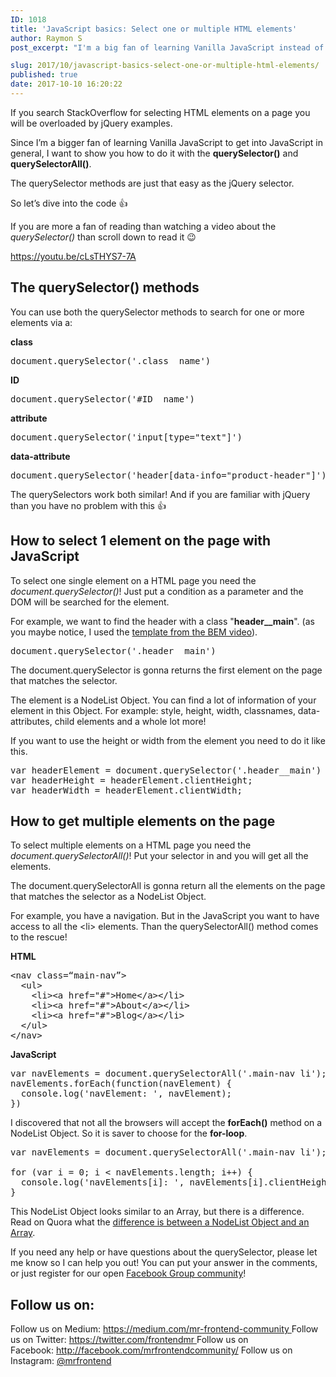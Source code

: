 ```yaml
---
ID: 1018
title: 'JavaScript basics: Select one or multiple HTML elements'
author: Raymon S
post_excerpt: "I'm a big fan of learning Vanilla JavaScript instead of jQuery. I want to show how easy the querySelector() and querySelectorAll() are! (video included)."

slug: 2017/10/javascript-basics-select-one-or-multiple-html-elements/
published: true
date: 2017-10-10 16:20:22
---
```

If you search StackOverflow for selecting HTML elements on a page you will be overloaded by jQuery examples.

Since I’m a bigger fan of learning Vanilla JavaScript to get into JavaScript in general, I want to show you how to do it with the <strong>querySelector()</strong> and <strong>querySelectorAll()</strong>.

The querySelector methods are just that easy as the jQuery selector.

So let’s dive into the code &#x1f44d;

If you are more a fan of reading than watching a video about the <em>querySelector()</em> than scroll down to read it &#x1f609;

https://youtu.be/cLsTHYS7-7A
<h2><b>The querySelector() methods</b></h2>
You can use both the querySelector methods to search for one or more elements via a:

<strong>class</strong>
<pre>document.querySelector('.class__name')</pre>
<strong>ID</strong>
<pre>document.querySelector('#ID__name')</pre>
<strong>attribute</strong>
<pre>document.querySelector('input[type="text"]')</pre>
<strong>data-attribute</strong>
<pre>document.querySelector('header[data-info="product-header"]')</pre>
The querySelectors work both similar! And if you are familiar with jQuery than you have no problem with this &#x1f44d;
<h2><b>How to select 1 element on the page with JavaScript</b></h2>
To select one single element on a HTML page you need the <em>document.querySelector()</em>! Just put a condition as a parameter and the DOM will be searched for the element.

For example, we want to find the header with a class "<strong>header__main</strong>". (as you maybe notice, I used the <a href="https://blog.mrfrontend.org/2017/10/write-better-css-with-bem/">template from the BEM video</a>).
<pre>document.querySelector('.header__main')</pre>
The document.querySelector is gonna returns the first element on the page that matches the selector.

The element is a NodeList Object. You can find a lot of information of your element in this Object. For example: style, height, width, classnames, data-attributes, child elements and a whole lot more!

If you want to use the height or width from the element you need to do it like this.
<pre>var headerElement = document.querySelector('.header__main')
var headerHeight = headerElement.clientHeight;
var headerWidth = headerElement.clientWidth;</pre>
<h2><b>How to get multiple elements on the page</b></h2>
To select multiple elements on a HTML page you need the <em>document.querySelectorAll()</em>! Put your selector in and you will get all the elements.

The document.querySelectorAll is gonna return all the elements on the page that matches the selector as a NodeList Object.

For example, you have a navigation. But in the JavaScript you want to have access to all the &lt;li&gt; elements. Than the querySelectorAll() method comes to the rescue!

<strong>HTML</strong>
<pre>&lt;nav class=“main-nav”&gt;
  &lt;ul&gt;
    &lt;li&gt;&lt;a href="#"&gt;Home&lt;/a&gt;&lt;/li&gt;
    &lt;li&gt;&lt;a href="#"&gt;About&lt;/a&gt;&lt;/li&gt;
    &lt;li&gt;&lt;a href="#"&gt;Blog&lt;/a&gt;&lt;/li&gt;
  &lt;/ul&gt;
&lt;/nav&gt;
</pre>
<strong>JavaScript</strong>
<pre>var navElements = document.querySelectorAll('.main-nav li');
navElements.forEach(function(navElement) {
  console.log('navElement: ', navElement);
})</pre>
I discovered that not all the browsers will accept the <strong>forEach()</strong> method on a NodeList Object. So it is saver to choose for the <strong>for-loop</strong>.
<pre>var navElements = document.querySelectorAll('.main-nav li');

for (var i = 0; i &lt; navElements.length; i++) {
  console.log('navElements[i]: ', navElements[i].clientHeight);
}
</pre>
This NodeList Object looks similar to an Array, but there is a difference. Read on Quora what the <a href="https://www.quora.com/What-is-the-difference-between-a-NodeList-and-an-Array" target="_blank" rel="noopener">difference is between a NodeList Object and an Array</a>.

If you need any help or have questions about the querySelector, please let me know so I can help you out! You can put your answer in the comments, or just register for our open <a href="https://www.facebook.com/groups/mrfrontendgroup/" target="_blank" rel="noopener">Facebook Group community</a>!

<script src="//widget.manychat.com/493241460881733.js" async="async">
</script>
<div class="mcwidget-embed" data-widget-id="528016"></div>
<h2>Follow us on:</h2>
Follow us on Medium: <a href="https://medium.com/mr-frontend-community" data-href="https://medium.com/mr-frontend-community">https://medium.com/mr-frontend-community
</a>Follow us on Twitter: <a href="https://twitter.com/frontendmr" data-href="https://twitter.com/frontendmr">https://twitter.com/frontendmr
</a>Follow us on Facebook: <a href="http://facebook.com/mrfrontendcommunity/" data-href="http://facebook.com/mrfrontendcommunity/">http://facebook.com/mrfrontendcommunity/</a>
Follow us on Instagram: <a href="http://instagram.com/mrfrontend" data-href="http://instagram.com/mrfrontend">@mrfrontend</a>